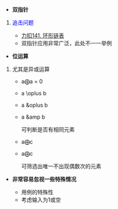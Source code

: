 *  **双指针**

1. <font color = "blue">追击问题 </font>

   - [力扣141. 环形链表](https://leetcode-cn.com/problems/linked-list-cycle/)
   - 双指针应用非常广泛，此处不一一举例

*   **位运算**
  
1. 尤其是异或运算
  
    - a$\bigoplus$a = 0 
    - a \oplus b
    - a &oplus b
    - a &amp b
    
      可判断是否有相同元素 
    - a$\bigoplus$c
    - a$\bigoplus$c
     
      可筛选出唯一不出现偶数次的元素

* **非常容易忽视一些特殊情况**
    
    * 用例的特殊性
    * 考虑输入为1或空
       




